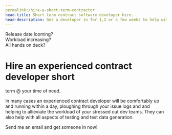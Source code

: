 ```yaml
---
permalink:/hire-a-short-term-contractor
head-title: Short term contract software developer hire. 
head-description: Get a developer in for 1,2 or a few weeks to help with workload.
---
```

<div class="splash">
<div class="h1">Release date looming?</div>

<div class="h2">Workload increasing?</div>

<div class="h3">All hands on deck?</div>

# Hire an experienced contract developer short 
term @ your time of need.


In many cases an experienced contract developer
will be comfortably up and running within a day, 
 ploughing through your issue logs and and
 helping to allieviate the workload of your 
stressed out dev teams. They can also help with all aspects of
 testing and test data generation.


Send me an email and get someone in now!
</div>
